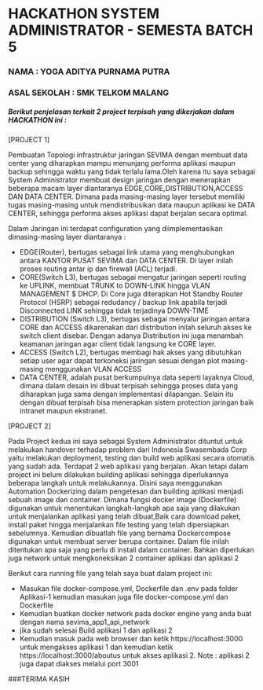 # HACKATHON SYSTEM ADMINISTRATOR - SEMESTA BATCH 5

### NAMA : YOGA ADITYA PURNAMA PUTRA
### ASAL SEKOLAH : SMK TELKOM MALANG


##### Berikut penjelasan terkait 2 project terpisah yang dikerjakan dalam HACKATHON ini :

[PROJECT 1]

  Pembuatan Topologi infrastruktur jaringan SEVIMA dengan membuat data center yang diharapkan mampu menunjang performa aplikasi maupun backup sehingga waktu yang tidak terlalu lama.Oleh karena itu saya sebagai System Administrator membuat design jaringan dengan menerapkan beberapa macam layer diantaranya EDGE,CORE,DISTRIBUTION,ACCESS DAN DATA CENTER. Dimana pada masing-masing layer tersebut memiliki tugas masing-masing untuk mendistribusikan data maupun aplikasi ke DATA CENTER, sehingga performa akses aplikasi dapat berjalan secara optimal.
   
  Dalam Jaringan ini terdapat configuration yang diimplementasikan dimasing-masing layer diantaranya :
- EDGE(Router), bertugas sebagai link utama yang menghubungkan antara KANTOR PUSAT SEVIMA dan DATA CENTER. Di layer inilah proses routing antar ip dan firewall (ACL) terjadi.
- CORE(Switch L3), bertugas sebagai mengatur jaringan seperti routing ke UPLINK, membuat TRUNK to DOWN-LINK hingga VLAN MANAGEMENT $ DHCP. Di Core juga diterapkan Hot Standby Router Protocol (HSRP) sebagai redudancy / backup link apabila terjadi Disconnected LINK sehingga tidak terjadinya DOWN-TIME
- DISTRIBUTION (Switch L3), bertugas sebagai menyalur jaringan antara CORE dan ACCESS dikarenakan dari distribution inilah seluruh akses ke switch client disebar. Dengan adanya Distribution ini juga menambah keamanan jaringan agar client tidak langsung ke CORE layer.
- ACCESS (Switch L2), bertugas membagi hak akses yang dibutuhkan setiap user agar dapat terkoneksi jaringan sesuai dengan plot masing-masing menggunakan VLAN ACCESS
- DATA CENTER, adalah pusat berkumpulnya data seperti layaknya Cloud, dimana dalam desain ini dibuat terpisah sehingga proses data yang diharapkan juga sama dengan implementasi dilapangan. Selain itu dengan dibuat terpisah bisa menerapkan sistem protection jaringan baik intranet maupun ekstranet.

[PROJECT 2]

  Pada Project kedua ini saya sebagai System Administrator dituntut untuk melakukan handover terhadap problem dari Indonesia Swasembada Corp yaitu melakukan deployment, testing dan build web aplikasi secara otomatis yang sudah ada. Terdapat 2 web aplikasi yang berjalan. Akan tetapi dalam project ini belum dilakukan building aplikasi sehingga diperlukannya beberapa langkah untuk melakukannya. Disini saya menggunakan Automation Dockerizing dalam pengetesan dan building aplikasi menjadi sebuah image dan container. Dimana fungsi docker image (Dockerfile) digunakan untuk menentukan langkah-langkah apa saja yang dilakukan untuk menjalankan aplikasi yang telah dibuat,Baik cara download paket, install paket hingga menjalankan file testing yang telah dipersiapkan sebelumnya. Kemudian dibuatlah file yang bernama Dockercompose digunakan untuk membuat server berupa container. Dalam file inilah ditentukan apa saja yang perlu di install dalam container. Bahkan diperlukan juga network untuk mengkoneksikan 2 container aplikasi dan aplikasi 2

Berikut cara running file yang telah saya buat dalam project ini:

- Masukan file docker-compose.yml, Dockerfile dan .env pada folder Aplikasi-1 kemudian masukan juga file docker-compose.yml dan Dockerfile
- Kemudian buatkan docker network pada docker engine yang anda buat dengan nama sevima_app1_api_network
- jika sudah selesai Build aplikasi 1 dan aplikasi 2
- Kemudian masuk pada web browser dan ketik https://localhost:3000 untuk mengakses aplikasi 1 dan kemudian ketik https://localhost:3000/aboutus untuk akses aplikasi 2.
  Note : aplikasi 2 juga dapat diakses melalui port 3001


###TERIMA KASIH
